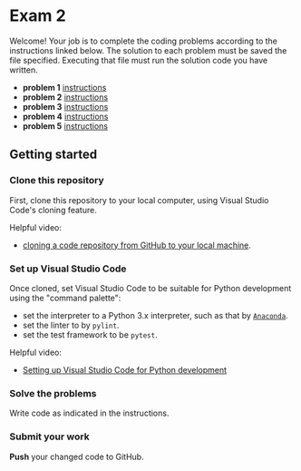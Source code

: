 # Exam 2

Welcome! Your job is to complete the coding problems according to the instructions linked below. The solution to each problem must be saved the file specified. Executing that file must run the solution code you have written.

- **problem 1** [instructions](./instructions/problem_1.png)
- **problem 2** [instructions](./instructions/problem_2.png)
- **problem 3** [instructions](./instructions/problem_3.png)
- **problem 4** [instructions](./instructions/problem_4.png)
- **problem 5** [instructions](./instructions/problem_5.png)

## Getting started

### Clone this repository

First, clone this repository to your local computer, using Visual Studio Code's cloning feature.

Helpful video:

- [cloning a code repository from GitHub to your local machine](https://www.youtube.com/watch?v=axcny0o1NYo).

### Set up Visual Studio Code

Once cloned, set Visual Studio Code to be suitable for Python development using the "command palette":

- set the interpreter to a Python 3.x interpreter, such as that by [`Anaconda`](https://www.anaconda.com/).
- set the linter to by `pylint`.
- set the test framework to be `pytest`.

Helpful video:

- [Setting up Visual Studio Code for Python development](https://www.youtube.com/watch?v=xsXMzyK1M4I)

### Solve the problems

Write code as indicated in the instructions.

### Submit your work

**Push** your changed code to GitHub.

